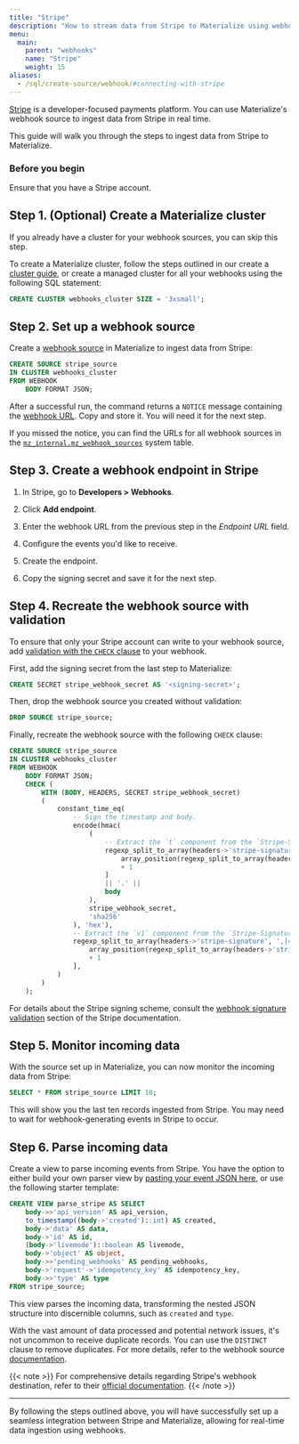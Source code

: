 ```yaml
---
title: "Stripe"
description: "How to stream data from Stripe to Materialize using webhooks"
menu:
  main:
    parent: "webhooks"
    name: "Stripe"
    weight: 15
aliases:
  - /sql/create-source/webhook/#connecting-with-stripe
---
```


[Stripe](https://stripe.com/) is a developer-focused payments platform. You can
use Materialize's webhook source to ingest data from Stripe in real time.

This guide will walk you through the steps to ingest data from Stripe to
Materialize.

### Before you begin

Ensure that you have a Stripe account.

## Step 1. (Optional) Create a Materialize cluster

If you already have a cluster for your webhook sources, you can skip this step.

To create a Materialize cluster, follow the steps outlined in our
create a [cluster guide](/sql/create-cluster),
or create a managed cluster for all your webhooks using the following SQL statement:

```sql
CREATE CLUSTER webhooks_cluster SIZE = '3xsmall';
```

## Step 2. Set up a webhook source

Create a [webhook source](/sql/create-source/webhook/) in Materialize to ingest
data from Stripe:

```sql
CREATE SOURCE stripe_source
IN CLUSTER webhooks_cluster
FROM WEBHOOK
    BODY FORMAT JSON;
```

After a successful run, the command returns a `NOTICE` message containing the [webhook URL](https://materialize.com/docs/sql/create-source/webhook/#webhook-url).
Copy and store it. You will need it for the next step.

If you missed the notice, you can find the URLs for all webhook sources in the
[`mz_internal.mz_webhook_sources`](https://materialize.com/docs/sql/system-catalog/mz_internal/#mz_webhook_sources)
system table.

## Step 3. Create a webhook endpoint in Stripe

1. In Stripe, go to **Developers > Webhooks**.

2. Click **Add endpoint**.

3. Enter the webhook URL from the previous step in the *Endpoint URL* field.

4. Configure the events you'd like to receive.

5. Create the endpoint.

6. Copy the signing secret and save it for the next step.

## Step 4. Recreate the webhook source with validation

To ensure that only your Stripe account can write to your webhook source, add
[validation with the `CHECK` clause](/sql/create-source/webhook/#validating-requests)
to your webhook.

First, add the signing secret from the last step to Materialize:

```sql
CREATE SECRET stripe_webhook_secret AS '<signing-secret>';
```

Then, drop the webhook source you created without validation:

```sql
DROP SOURCE stripe_source;
```

Finally, recreate the webhook source with the following `CHECK` clause:

```sql
CREATE SOURCE stripe_source
IN CLUSTER webhooks_cluster
FROM WEBHOOK
    BODY FORMAT JSON;
    CHECK (
        WITH (BODY, HEADERS, SECRET stripe_webhook_secret)
        (
            constant_time_eq(
                -- Sign the timestamp and body.
                encode(hmac(
                    (
                        -- Extract the `t` component from the `Stripe-Signature` header.
                        regexp_split_to_array(headers->'stripe-signature', ',|=')[
                            array_position(regexp_split_to_array(headers->'stripe-signature', ',|='), 't')
                            + 1
                        ]
                        || '.' ||
                        body
                    ),
                    stripe_webhook_secret,
                    'sha256'
                ), 'hex'),
                -- Extract the `v1` component from the `Stripe-Signature` header.
                regexp_split_to_array(headers->'stripe-signature', ',|=')[
                    array_position(regexp_split_to_array(headers->'stripe-signature', ',|='), 'v1')
                    + 1
                ],
            )
        )
    );
```

For details about the Stripe signing scheme, consult the
[webhook signature validation](https://stripe.com/docs/webhooks#verify-manually)
section of the Stripe documentation.

## Step 5. Monitor incoming data

With the source set up in Materialize, you can now monitor the incoming data
from Stripe:

```sql
SELECT * FROM stripe_source LIMIT 10;
```

This will show you the last ten records ingested from Stripe. You may need
to wait for webhook-generating events in Stripe to occur.

## Step 6. Parse incoming data

Create a view to parse incoming events from Stripe. You have the option to
either build your own parser view by [pasting your event JSON
here](/transform-data/json/), or use the following starter template:

```sql
CREATE VIEW parse_stripe AS SELECT
    body->>'api_version' AS api_version,
    to_timestamp((body->'created')::int) AS created,
    body->'data' AS data,
    body->'id' AS id,
    (body->'livemode')::boolean AS livemode,
    body->'object' AS object,
    body->>'pending_webhooks' AS pending_webhooks,
    body->'request'->'idempotency_key' AS idempotency_key,
    body->>'type' AS type
FROM stripe_source;
```

This view parses the incoming data, transforming the nested JSON structure into
discernible columns, such as `created` and `type`.

With the vast amount of data processed and potential network issues, it's not
uncommon to receive duplicate records. You can use the `DISTINCT` clause to
remove duplicates. For more details, refer to the webhook source
[documentation](/sql/create-source/webhook/#handling-duplicated-and-partial-events).

{{< note >}}
For comprehensive details regarding Stripe's webhook destination, refer to their
[official documentation](https://stripe.com/docs/webhooks).
{{< /note >}}

---

By following the steps outlined above, you will have successfully set up a seamless integration between Stripe and Materialize, allowing for real-time data ingestion using webhooks.
